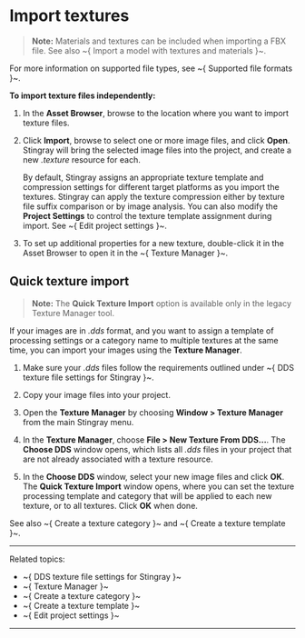 # Import textures

> **Note:** Materials and textures can be included when importing a FBX file. See also ~{ Import a model with textures and materials }~.

For more information on supported file types, see ~{ Supported file formats }~.

**To import texture files independently:**

1.	In the **Asset Browser**, browse to the location where you want to import texture files.

2.	Click **Import**, browse to select one or more image files, and click **Open**. Stingray will bring the selected image files into the project, and create a new *.texture* resource for each.

    By default, Stingray assigns an appropriate texture template and compression settings for different target platforms as you import the textures. Stingray can apply the texture compression either by texture file suffix comparison or by image analysis. You can also modify the **Project Settings** to control the texture template assignment during import. See ~{ Edit project settings }~.

3. To set up additional properties for a new texture, double-click it in the Asset Browser to open it in the ~{ Texture Manager }~.

## Quick texture import

>**Note:** The **Quick Texture Import** option is available only in the legacy Texture Manager tool.

If your images are in *.dds* format, and you want to assign a template of processing settings or a category name to multiple textures at the same time, you can import your images using the **Texture Manager**.

1.	Make sure your *.dds* files follow the requirements outlined under ~{ DDS texture file settings for Stingray }~.

1.	Copy your image files into your project.

1.	Open the **Texture Manager** by choosing **Window > Texture Manager** from the main Stingray menu.

1.	In the **Texture Manager**, choose **File > New Texture From DDS...**. The **Choose DDS** window opens, which lists all *.dds* files in your project that are not already associated with a texture resource.

1.	In the **Choose DDS** window, select your new image files and click **OK**. The **Quick Texture Import** window opens, where you can set the texture processing template and category that will be applied to each new texture, or to all textures. Click **OK** when done.

See also ~{ Create a texture category }~ and ~{ Create a texture template }~.

---
Related topics:

- ~{ DDS texture file settings for Stingray }~
- ~{ Texture Manager }~
- ~{ Create a texture category }~
- ~{ Create a texture template }~
- ~{ Edit project settings }~

---
